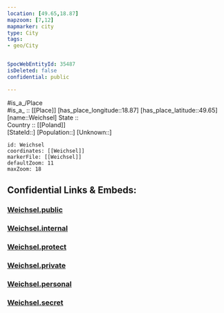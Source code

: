 ```yaml
---
location: [49.65,18.87] 
mapzoom: [7,12] 
mapmarker: city 
type: City
tags:
- geo/City


SpocWebEntityId: 35487
isDeleted: false
confidential: public

---
```

#is_a_/Place  
#is_a_ :: [[Place]] 
[has_place_longitude::18.87] 
[has_place_latitude::49.65] 
[name::Weichsel] 
State ::  
Country :: [[Poland]]  
[StateId::] 
[Population::] 
[Unknown::] 


```leaflet
id: Weichsel
coordinates: [[Weichsel]] 
markerFile: [[Weichsel]] 
defaultZoom: 11 
maxZoom: 18
```


## Confidential Links & Embeds: 

### [Weichsel.public](/_public/\Earth\Continent\Europe\Europe~East\Poland\Provinces~Poland\Silesian\CityWeichsel.public.md) 

### [Weichsel.internal](/_internal/\Earth\Continent\Europe\Europe~East\Poland\Provinces~Poland\Silesian\CityWeichsel.internal.md) 

### [Weichsel.protect](/_protect/\Earth\Continent\Europe\Europe~East\Poland\Provinces~Poland\Silesian\CityWeichsel.protect.md) 

### [Weichsel.private](/_private/\Earth\Continent\Europe\Europe~East\Poland\Provinces~Poland\Silesian\CityWeichsel.private.md) 

### [Weichsel.personal](/_personal/\Earth\Continent\Europe\Europe~East\Poland\Provinces~Poland\Silesian\CityWeichsel.personal.md) 

### [Weichsel.secret](/_secret/\Earth\Continent\Europe\Europe~East\Poland\Provinces~Poland\Silesian\CityWeichsel.secret.md)

